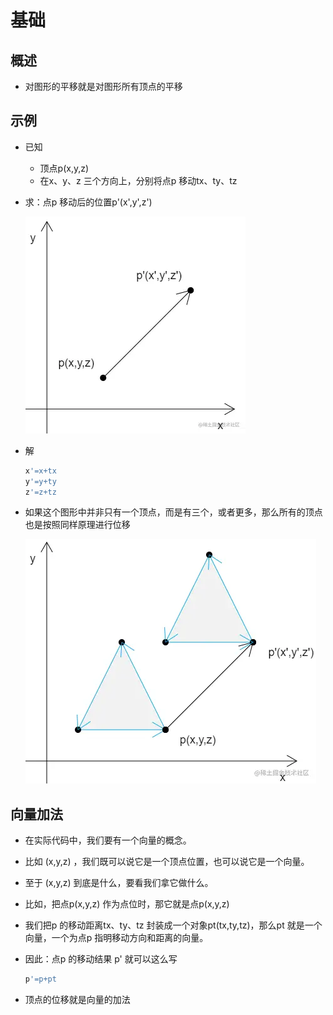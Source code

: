 # 基础

## 概述

+ 对图形的平移就是对图形所有顶点的平移

## 示例

+ 已知

  + 顶点p(x,y,z)
  + 在x、y、z 三个方向上，分别将点p 移动tx、ty、tz

+ 求：点p 移动后的位置p'(x',y',z')

  ![alt text](images/平移示例.png)

+ 解

  ```js
  x'=x+tx
  y'=y+ty
  z'=z+tz
  ```

+ 如果这个图形中并非只有一个顶点，而是有三个，或者更多，那么所有的顶点也是按照同样原理进行位移

  ![alt text](images/多点平移.png)

## 向量加法

+ 在实际代码中，我们要有一个向量的概念。
+ 比如 (x,y,z) ，我们既可以说它是一个顶点位置，也可以说它是一个向量。
+ 至于 (x,y,z) 到底是什么，要看我们拿它做什么。
+ 比如，把点p(x,y,z) 作为点位时，那它就是点p(x,y,z)
+ 我们把p 的移动距离tx、ty、tz 封装成一个对象pt(tx,ty,tz)，那么pt 就是一个向量，一个为点p 指明移动方向和距离的向量。
+ 因此：点p 的移动结果 p' 就可以这么写

  ```js
  p'=p+pt
  ```

+ 顶点的位移就是向量的加法


